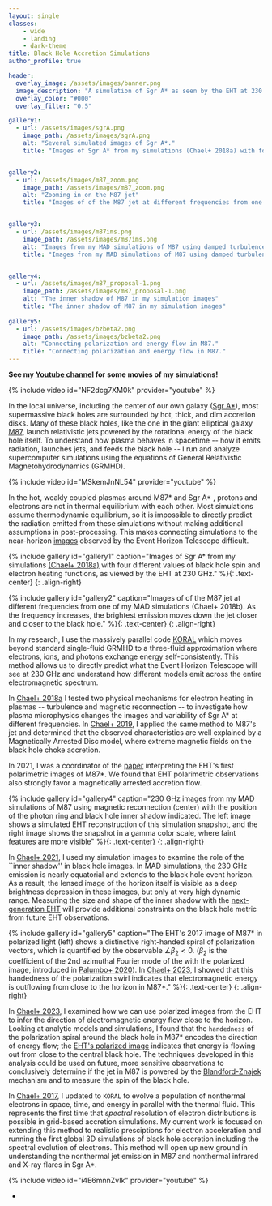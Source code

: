 ```yaml
---
layout: single
classes:
    - wide
    - landing
    - dark-theme
title: Black Hole Accretion Simulations
author_profile: true

header:
  overlay_image: /assets/images/banner.png
  image_description: "A simulation of Sgr A* as seen by the EHT at 230 GHz" 
  overlay_color: "#000"
  overlay_filter: "0.5"

gallery1:
  - url: /assets/images/sgrA.png
    image_path: /assets/images/sgrA.png
    alt: "Several simulated images of Sgr A*."
    title: "Images of Sgr A* from my simulations (Chael+ 2018a) with four different values of black hole spin and electron heating functions, as viewed by the EHT at 230 GHz."


gallery2:
  - url: /assets/images/m87_zoom.png
    image_path: /assets/images/m87_zoom.png
    alt: "Zooming in on the M87 jet"
    title: "Images of of the M87 jet at different frequencies from one of my MAD simulations (Chael+ 2018b). As the frequency increases, the brightest emission moves down the jet closer and closer to the black hole."


gallery3:
  - url: /assets/images/m87ims.png
    image_path: /assets/images/m87ims.png
    alt: "Images from my MAD simulations of M87 using damped turbulence (left) and magnetic reconnection (right)"
    title: "Images from my MAD simulations of M87 using damped turbulence (left) and magnetic reconnection (right) to heat electrons"


gallery4:
  - url: /assets/images/m87_proposal-1.png
    image_path: /assets/images/m87_proposal-1.png
    alt: "The inner shadow of M87 in my simulation images"
    title: "The inner shadow of M87 in my simulation images"
    
gallery5:
  - url: /assets/images/bzbeta2.png
    image_path: /assets/images/bzbeta2.png
    alt: "Connecting polarization and energy flow in M87."
    title: "Connecting polarization and energy flow in M87."
---
```


**See my [Youtube channel](https://www.youtube.com/channel/UCySmvivwH2TekzO67quZ9fg/featured) for some movies of my simulations!**

{% include video id="NF2dcg7XM0k" provider="youtube" %}

In the local universe, including the center of our own galaxy ([Sgr A*](https://iopscience.iop.org/journal/2041-8205/page/Focus_on_First_Sgr_A_Results)), most supermassive black holes are surrounded by hot, thick, and dim accretion disks. Many of these black holes, like the one in the giant elliptical galaxy [M87](https://iopscience.iop.org/journal/2041-8205/page/Focus_on_EHT), launch relativistic jets powered by the rotational energy of the black hole itself. To understand how plasma behaves in spacetime -- how it emits radiation, launches jets, and feeds the black hole -- I run and analyze supercomputer simulations using the equations of General Relativistic Magnetohydrodynamics (GRMHD). 
 
{% include video id="MSkemJnNL54" provider="youtube" %}

In the hot, weakly coupled plasmas around M87* and Sgr A* , protons and electrons are not in thermal equilibrium with each other. Most simulations assume thermodynamic equilibrium, so it is impossible to directly predict the radiation emitted from these simulations without making additional assumptions in post-processing. This makes connecting simulations to the near-horizon [images](/_pages/imaging) observed by the Event Horizon Telescope difficult.

{% include gallery id="gallery1" caption="Images of Sgr A* from my simulations [(Chael+ 2018a)](https://arxiv.org/abs/1804.06416) with four different values of black hole spin and electron heating functions, as viewed by the EHT at 230 GHz." %}{: .text-center}
{: .align-right}

{% include gallery id="gallery2" caption="Images of of the M87 jet at different frequencies from one of my MAD simulations (Chael+ 2018b). As the frequency increases, the brightest emission moves down the jet closer and closer to the black hole." %}{: .text-center}
{: .align-right}

In my research, I use the massively parallel code [KORAL](https://github.com/achael/koral_lite) which moves beyond standard single-fluid GRMHD to a three-fluid approximation where electrons, ions, and photons exchange energy self-consistently. This method allows us to directly predict what the Event Horizon Telescope will see at 230 GHz and understand how different models emit across the entire electromagnetic spectrum. 

In [Chael+ 2018a](https://arxiv.org/abs/1804.06416) I tested two physical mechanisms for electron heating in plasmas -- turbulence and magnetic reconnection -- to investigate how plasma microphysics changes the images and variability of Sgr A* at different frequencies. In [Chael+ 2019](https://arxiv.org/abs/1810.01983), I applied the same method to M87's jet and determined that the observed characteristics are well explained by a Magnetically Arrested Disc model, where extreme magnetic fields on the black hole choke accretion. 

In 2021, I was a coordinator of the [paper](https://iopscience.iop.org/article/10.3847/2041-8213/abe4de) interpreting the EHT's first polarimetric images of M87*. We found that EHT polarimetric observations also strongly favor a magnetically arrested accretion flow. 

{% include gallery id="gallery4" caption="230 GHz images from my MAD simulations of M87 using  magnetic reconnection (center) with the position of the photon ring and black hole inner shadow indicated. The left image shows a simulated EHT reconstruction of this simulation snapshot, and the right image shows the snapshot in a gamma color scale, where faint features are more visible" %}{: .text-center}
{: .align-right}

In [Chael+ 2021](https://arxiv.org/abs/2106.00683), I used my simulation images to examine the role of the ``inner shadow'' in black hole images. In MAD simulations, the 230 GHz emission is nearly equatorial and extends to the black hole event horizon. As a result, the lensed image of the horizon itself is visible as a deep brightness depression in these images, but only at very high dynamic range. Measuring the size and shape of the inner shadow with the [next-generation EHT](https://www.ngeht.org/) will provide additional constraints on the black hole metric from future EHT observations. 

{% include gallery id="gallery5" caption="The EHT's 2017 image of M87* in polarized light (left) shows a distinctive right-handed spiral of polarization vectors, which is quantified by the observable $\angle\beta_2 < 0$. ($\beta_2$ is the coefficient of the 2nd azimuthal Fourier mode of the with the polarized image, introduced in [Palumbo+ 2020](https://iopscience.iop.org/article/10.3847/1538-4357/ab86ac/pdf)). In [Chael+ 2023](https://arxiv.org/abs/2307.06372), I showed that this handedness of the polarization swirl indicates that electromagnetic energy is outflowing from close to the horizon in M87*." %}{: .text-center}
{: .align-right}

In [Chael+ 2023](https://arxiv.org/abs/2307.06372), I examined how we can use polarized images from the EHT to infer the direction of electromagnetic energy flow close to the horizon. Looking at analytic models and simulations, I found that the `handedness` of the polarization spiral around the black hole in M87* encodes the direction of energy flow; the [EHT's polarized image](https://iopscience.iop.org/article/10.3847/2041-8213/abe71d) indicates that energy is flowing out from close to the central black hole. The techniques developed in this analysis could be used on future, more sensitive observations to conclusively determine if the jet in M87 is powered by the [Blandford-Znajek](https://academic.oup.com/mnras/article/179/3/433/962905) mechanism and to measure the spin of the black hole. 

In [Chael+ 2017](https://arxiv.org/abs/1704.05092), I updated to `KORAL` to evolve a population of nonthermal electrons in space, time, and energy in
parallel with the thermal fluid. This represents the first time that _spectral_ resolution of electron
distributions is possible in grid-based accretion simulations. My current work is focused on extending this method to realistic presciptions for electron acceleration and running the first global 3D simulations of black hole accretion including the spectral evolution of electrons. This method will open up new ground in understanding the nonthermal jet emission in M87 and nonthermal infrared and X-ray flares in Sgr A*.

{% include video id="i4E6mnnZvIk" provider="youtube" %}

*


 
